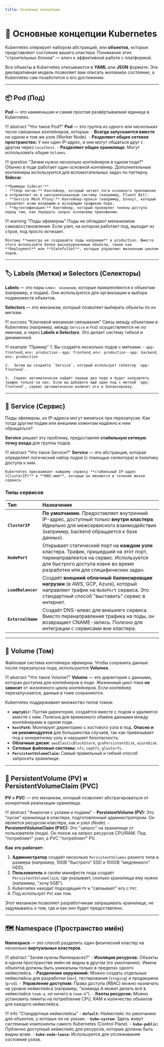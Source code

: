 ```yaml
---
title: Основные концепции
---
```


# 🧩 Основные концепции Kubernetes

Kubernetes оперирует набором абстракций, или **объектов**, которые представляют состояние вашего кластера. Понимание этих "строительных блоков" — ключ к эффективной работе с платформой.

Все объекты в Kubernetes описываются в **YAML** или **JSON** формате. Эта декларативная модель позволяет вам описать *желаемое состояние*, а Kubernetes сам позаботится о его достижении.

---

## 📦 Pod (Под)

**Pod** — это наименьшая и самая простая развёртываемая единица в Kubernetes.

!!! abstract "Что такое Pod?"
    **Pod** — это группа из одного или нескольких тесно связанных контейнеров, которые:
    - **Всегда запускаются вместе** на одном и том же узле (Worker Node).
    - **Разделяют общее сетевое пространство:** У них один IP-адрес, и они могут общаться друг с другом через `localhost`.
    - **Разделяют общее хранилище:** Могут использовать общие `Volumes`.

!!! question "Зачем нужно несколько контейнеров в одном поде?"
    Обычно в поде работает один основной контейнер. Дополнительные контейнеры используются для вспомогательных задач по паттерну **Sidecar**.
    
    **Примеры Sidecar:**
    - **Сбор логов:** Контейнер, который читает логи основного приложения и отправляет их в централизованную систему (например, Fluent Bit).
    - **Service Mesh Proxy:** Контейнер-прокси (например, Envoy), который управляет всем входящим и исходящим трафиком пода.
    - **Аутентификация:** Контейнер, который проверяет токены доступа перед тем, как передать запрос основному приложению.

!!! warning "Поды эфемерны"
    Поды не обладают механизмом самовосстановления. Если узел, на котором работает под, выходит из строя, под просто исчезает.
    
    Поэтому **никогда не создавайте поды напрямую** в production. Вместо этого используйте более высокоуровневые объекты, такие как **Deployment** или **StatefulSet**, которые управляют жизненным циклом подов.

---

## 🏷️ Labels (Метки) и Selectors (Селекторы)

**Labels** — это пары `ключ: значение`, которые прикрепляются к объектам (например, к подам). Они используются для организации и выбора подмножеств объектов.

**Selectors** — это механизм, который позволяет выбирать объекты по их меткам.

!!! success "Ключевой механизм связывания"
    Связь между объектами в Kubernetes (например, между `Service` и `Pod`) осуществляется не по именам, а через **Labels и Selectors**. Это делает систему гибкой и динамичной.

!!! example "Пример"
    1.  Вы создаёте несколько подов с метками:
        - `app: frontend`, `env: production`
        - `app: frontend`, `env: production`
        - `app: backend`, `env: production`
    
    2.  Затем вы создаёте `Service`, который использует селектор `app: frontend`.
    
    3.  Сервис автоматически найдёт первые два пода и будет направлять трафик только на них. Если вы добавите ещё один под с меткой `app: frontend`, сервис автоматически включит его в балансировку.

---

## 🚀 Service (Сервис)

Поды эфемерны, их IP-адреса могут меняться при перезапуске. Как тогда другим подам или внешним клиентам надёжно к ним обращаться?

**Service** решает эту проблему, предоставляя **стабильную сетевую точку входа** для группы подов.

!!! abstract "Что такое Service?"
    **Service** — это абстракция, которая определяет логический набор подов (с помощью селектора) и политику доступа к ним.
    
    Kubernetes присваивает каждому сервису **стабильный IP-адрес (ClusterIP)** и **DNS-имя**, которые не меняются в течение жизни сервиса.

### Типы сервисов

| Тип | Назначение |
|:--- |:--- |
| **`ClusterIP`** | **По умолчанию.** Предоставляет внутренний IP-адрес, доступный только **внутри кластера**. Идеально для межсервисного взаимодействия (например, backend обращается к базе данных). |
| **`NodePort`** | Открывает статический порт на **каждом узле** кластера. Трафик, пришедший на этот порт, перенаправляется на сервис. Используется для быстрого доступа извне во время разработки или для специфических задач. |
| **`LoadBalancer`** | Создаёт **внешний облачный балансировщик нагрузки** (в AWS, GCP, Azure), который направляет трафик на `NodePort` сервиса. Это стандартный способ "выставить" сервис в интернет. |
| **`ExternalName`** | Создаёт DNS-алиас для внешнего сервиса. Вместо перенаправления трафика на поды, он возвращает CNAME-запись. Полезно для интеграции с сервисами вне кластера. |

---

## 💾 Volume (Том)

Файловая система контейнера эфемерна. Чтобы сохранить данные после перезапуска пода, используются **Volumes**.

!!! abstract "Что такое Volume?"
    **Volume** — это директория с данными, которая доступна для контейнеров в поде. Жизненный цикл тома **не зависит** от жизненного цикла контейнеров. Если контейнер перезапускается, данные в томе сохраняются.

Kubernetes поддерживает множество типов томов:
- **`emptyDir`:** Пустая директория, создаётся вместе с подом и удаляется вместе с ним. Полезна для временного обмена данными между контейнерами в одном поде.
- **`hostPath`:** Монтирует директорию с хостового узла в под. **Опасно и не рекомендуется** для большинства случаев, так как привязывает под к конкретному узлу и нарушает безопасность.
- **Облачные диски:** `awsElasticBlockStore`, `gcePersistentDisk`, `azureDisk`.
- **Сетевые файловые системы:** `nfs`, `cephfs`, `glusterfs`.
- **`PersistentVolumeClaim`:** Самый правильный и гибкий способ запросить хранилище.

---

## 📝 PersistentVolume (PV) и PersistentVolumeClaim (PVC)

**PV** и **PVC** — это механизм, который позволяет абстрагироваться от конкретной реализации хранилища.

!!! abstract "Аналогия с узлами и подами"
    - **PersistentVolume (PV):** Это "кусок" хранилища в кластере, подготовленный администратором. Он является ресурсом кластера, как и узел (Node).
    - **PersistentVolumeClaim (PVC):** Это "запрос" на хранилище от пользователя (пода). Он похож на запрос ресурсов CPU/RAM. Под "потребляет" узел, а PVC "потребляет" PV.

**Как это работает:**
1.  **Администратор** создаёт несколько `PersistentVolumes` разного типа и размера (например, 10GB "быстрого" SSD и 100GB "медленного" HDD).
2.  **Пользователь** в своём манифесте пода создаёт `PersistentVolumeClaim`, где указывает, сколько хранилища ему нужно (например, "хочу 5GB").
3.  Kubernetes находит подходящий `PV` и "связывает" его с `PVC`.
4.  Под использует `PVC` как том.

Этот механизм позволяет разработчикам запрашивать хранилище, не задумываясь о том, где и как оно будет предоставлено.

---

## 🗺️ Namespace (Пространство имён)

**Namespace** — это способ разделить один физический кластер на несколько **виртуальных кластеров**.

!!! abstract "Зачем нужны Namespaces?"
    - **Изоляция ресурсов:** Объекты в одном пространстве имён не видны в другом (по умолчанию). Имена объектов должны быть уникальны только в пределах одного неймспейса.
    - **Разделение окружений:** Можно создать отдельные неймспейсы для разработки (`dev`), тестирования (`staging`) и продакшена (`prod`).
    - **Управление доступом:** Права доступа (RBAC) можно назначать на уровне неймспейса (например, "команда A может делать всё в неймспейсе `team-a`, но ничего в `team-b`").
    - **Квоты ресурсов:** Можно установить лимиты на потребление CPU, RAM и количество объектов для каждого неймспейса.

!!! info "Стандартные неймспейсы"
    - **`default`:** Неймспейс по умолчанию для объектов, у которых он не указан.
    - **`kube-system`:** Здесь живут системные компоненты самого Kubernetes (Control Plane).
    - **`kube-public`:** Публично доступный неймспейс для ресурсов, которые должны быть видны всем.
    - **`kube-node-lease`:** Используется для отслеживания состояния узлов.
